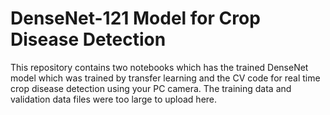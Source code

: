 # DenseNet-121 Model for Crop Disease Detection
 This repository contains two notebooks which has the trained DenseNet model which was trained by transfer learning and the CV code for real time crop disease detection using your PC camera.
The training data and validation data files were too large to upload here.
